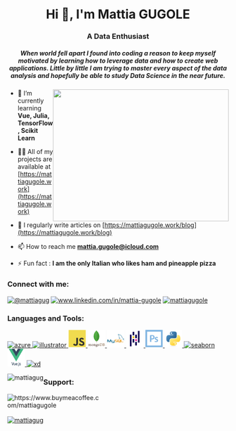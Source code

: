 

<h1 align="center">Hi 👋, I'm Mattia GUGOLE</h1>
<h3 align="center">A Data Enthusiast</h3>
<h5 align = "center"> When world fell apart I found into coding a reason to keep myself motivated by learning how to leverage data and how to create web applications. Little by little I am trying to master every aspect of the data analysis and hopefully be able to study Data Science in the near future.</h5>

<img align = "right" height = 300px width = 400px src= "https://marketbusinessnews.com/wp-content/uploads/2020/10/1-Predictive-Analytics-GIF-for-article.gif" >


- 🌱 I’m currently learning **Vue, Julia, TensorFlow, Scikit Learn**

- 👨‍💻 All of my projects are available at [https://mattiagugole.work](https://mattiagugole.work)

- 📝 I regularly write articles on [https://mattiagugole.work/blog](https://mattiagugole.work/blog)

- 📫 How to reach me **mattia.gugole@icloud.com**

- ⚡ Fun fact : **I am the only Italian who likes ham and pineapple pizza**

<h3 align="left">Connect with me:</h3>
<p align="left">
<a href="https://codepen.io/@mattiagug" target="blank"><img align="center" src="https://raw.githubusercontent.com/rahuldkjain/github-profile-readme-generator/master/src/images/icons/Social/codepen.svg" alt="@mattiagug" height="30" width="40" /></a>
<a href="https://linkedin.com/in/www.linkedin.com/in/mattia-gugole" target="blank"><img align="center" src="https://raw.githubusercontent.com/rahuldkjain/github-profile-readme-generator/master/src/images/icons/Social/linked-in-alt.svg" alt="www.linkedin.com/in/mattia-gugole" height="30" width="40" /></a>
<a href="https://kaggle.com/mattiagugole" target="blank"><img align="center" src="https://raw.githubusercontent.com/rahuldkjain/github-profile-readme-generator/master/src/images/icons/Social/kaggle.svg" alt="mattiagugole" height="30" width="40" /></a>
</p>

<h3 align="left">Languages and Tools:</h3>
<p align="left"> <a href="https://azure.microsoft.com/en-in/" target="_blank" rel="noreferrer"> <img src="https://www.vectorlogo.zone/logos/microsoft_azure/microsoft_azure-icon.svg" alt="azure" width="40" height="40"/> </a> <a href="https://www.adobe.com/in/products/illustrator.html" target="_blank" rel="noreferrer"> <img src="https://www.vectorlogo.zone/logos/adobe_illustrator/adobe_illustrator-icon.svg" alt="illustrator" width="40" height="40"/> </a> <a href="https://developer.mozilla.org/en-US/docs/Web/JavaScript" target="_blank" rel="noreferrer"> <img src="https://raw.githubusercontent.com/devicons/devicon/master/icons/javascript/javascript-original.svg" alt="javascript" width="40" height="40"/> </a> <a href="https://www.mongodb.com/" target="_blank" rel="noreferrer"> <img src="https://raw.githubusercontent.com/devicons/devicon/master/icons/mongodb/mongodb-original-wordmark.svg" alt="mongodb" width="40" height="40"/> </a> <a href="https://www.mysql.com/" target="_blank" rel="noreferrer"> <img src="https://raw.githubusercontent.com/devicons/devicon/master/icons/mysql/mysql-original-wordmark.svg" alt="mysql" width="40" height="40"/> </a> <a href="https://pandas.pydata.org/" target="_blank" rel="noreferrer"> <img src="https://raw.githubusercontent.com/devicons/devicon/2ae2a900d2f041da66e950e4d48052658d850630/icons/pandas/pandas-original.svg" alt="pandas" width="40" height="40"/> </a> <a href="https://www.photoshop.com/en" target="_blank" rel="noreferrer"> <img src="https://raw.githubusercontent.com/devicons/devicon/master/icons/photoshop/photoshop-line.svg" alt="photoshop" width="40" height="40"/> </a> <a href="https://www.python.org" target="_blank" rel="noreferrer"> <img src="https://raw.githubusercontent.com/devicons/devicon/master/icons/python/python-original.svg" alt="python" width="40" height="40"/> </a> <a href="https://seaborn.pydata.org/" target="_blank" rel="noreferrer"> <img src="https://seaborn.pydata.org/_images/logo-mark-lightbg.svg" alt="seaborn" width="40" height="40"/> </a> <a href="https://vuejs.org/" target="_blank" rel="noreferrer"> <img src="https://raw.githubusercontent.com/devicons/devicon/master/icons/vuejs/vuejs-original-wordmark.svg" alt="vuejs" width="40" height="40"/> </a> <a href="https://www.adobe.com/products/xd.html" target="_blank" rel="noreferrer"> <img src="https://cdn.worldvectorlogo.com/logos/adobe-xd.svg" alt="xd" width="40" height="40"/> </a> </p>

<p><img align="left" src="https://github-readme-streak-stats.herokuapp.com/?user=mattiagug&theme=highcontrast" alt="mattiagug" /></p>

<h3 align="left">Support:</h3>
<p><a href="https://www.buymeacoffee.com/https://www.buymeacoffee.com/mattiagugole"> <img align="left" src="https://cdn.buymeacoffee.com/buttons/v2/default-yellow.png" height="50" width="210" alt="https://www.buymeacoffee.com/mattiagugole" />
  <br><br><br>
<img src="https://komarev.com/ghpvc/?username=mattiagug&label=Profile%20views&color=0e75b6&style=plastic" alt="mattiagug" /> </a></p>

<br><br>



